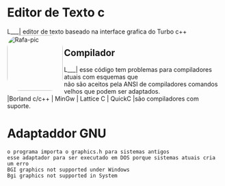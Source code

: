 # Editor de Texto c
L___| editor de texto baseado na interface grafica do Turbo c++
    <img align="left" alt="Rafa-pic" height="130" style="border-radius:30px;" src="https://d22blwhp6neszm.cloudfront.net/37/361654/tc_000.png">
## Compilador
L___| esse código tem problemas para compiladores atuais com esquemas que  
      não são aceitos pela ANSI de compiladores comandos velhos que podem ser adaptados.  
    |Borland c/c++ | MinGw | Lattice C | QuickC |são compiladores com suporte.    
    
# Adaptaddor GNU
    o programa importa o graphics.h para sistemas antigos 
    esse adaptador para ser executado em DOS porque sistemas atuais cria um erro
    BGI graphics not supported under Windows
    Bgi graphics not supported in System
